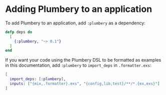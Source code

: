 # Adding Plumbery to an application

To add Plumbery to an application, add `:plumbery` as a dependency:

```elixir
defp deps do
  [
    {:plumbery, "~> 0.1"}
  ]
end
```

If you want your code using the Plumbery DSL to be formatted as examples in this documentation, add `:plumbery` to `import_deps` in `.formatter.exs`:

```elixir
[
  import_deps: [:plumbery],
  inputs: ["{mix,.formatter}.exs", "{config,lib,test}/**/*.{ex,exs}"]
]
```
